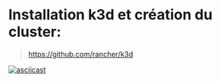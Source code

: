 # Installation k3d et création du cluster:

> https://github.com/rancher/k3d

[![asciicast](https://asciinema.org/a/3t4D0b5VCYmFkGEMNZZnGAnbQ.svg)](https://asciinema.org/a/3t4D0b5VCYmFkGEMNZZnGAnbQ)